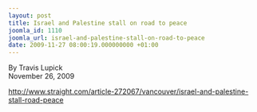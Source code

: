 ```yaml
---
layout: post
title: Israel and Palestine stall on road to peace
joomla_id: 1110
joomla_url: israel-and-palestine-stall-on-road-to-peace
date: 2009-11-27 08:00:19.000000000 +01:00
---
```

<p>By Travis Lupick<br />November 26, 2009</p>
<p><a href="http://www.straight.com/article-272067/vancouver/israel-and-palestine-stall-road-peace">http://www.straight.com/article-272067/vancouver/israel-and-palestine-stall-road-peace</a></p>
<p> </p>
